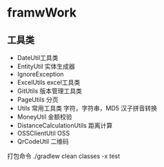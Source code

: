 # framwWork
## 工具类
* DateUtil工具类
* EntityUtil 实体生成器
* IgnoreException
* ExcelUtils excel工具类
* GitUtils 版本管理工具类
* PageUtils 分页
* Utils 常用工具类 字符，字符串，MD5 汉子拼音转换
* MoneyUtil 金额校验 
* DistanceCalculationUtils 距离计算
* OSSClientUtil OSS 
* QrCodeUtil 二维码
    
打包命令 ./gradlew clean classes -x test
  